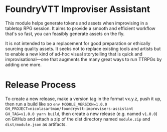 # FoundryVTT Improviser Assistant

This module helps generate tokens and assets when improvising in a tabletop RPG session. It aims to provide a smooth and efficient workflow that's so fast, you can feasibly generate assets on the fly.

It is not intended to be a replacement for good preparation or ethically sourcing quality assets. It seeks not to replace existing tools and artists but to enable a new kind of ad-hoc visual storytelling that is quick and improvisational—one that augments the many great ways to run TTRPGs by adding one more.

# Release Process

To create a new release, make a version tag in the format vx.y.z, push it up, then run a build like so `env MODULE_VERSION=1.0.0 GH_PROJECT=nicolasartman/foundryvtt-improvisers-assistant GH_TAG=v1.0.0 yarn build`, then create a new release (e.g. named `v1.0.0`) on GitHub and attach a zip of the dist directory named `module.zip` and `dist/module.json` as artifacts.
